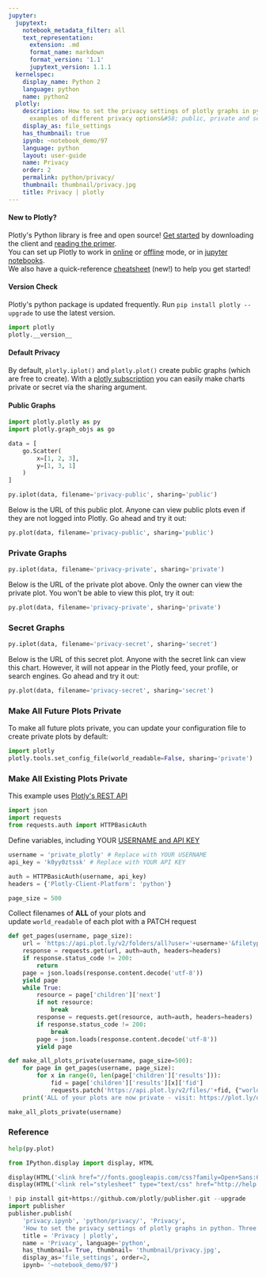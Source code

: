 ```yaml
---
jupyter:
  jupytext:
    notebook_metadata_filter: all
    text_representation:
      extension: .md
      format_name: markdown
      format_version: '1.1'
      jupytext_version: 1.1.1
  kernelspec:
    display_name: Python 2
    language: python
    name: python2
  plotly:
    description: How to set the privacy settings of plotly graphs in python. Three
      examples of different privacy options&#58; public, private and secret.
    display_as: file_settings
    has_thumbnail: true
    ipynb: ~notebook_demo/97
    language: python
    layout: user-guide
    name: Privacy
    order: 2
    permalink: python/privacy/
    thumbnail: thumbnail/privacy.jpg
    title: Privacy | plotly
---
```


#### New to Plotly?
Plotly's Python library is free and open source! [Get started](https://plot.ly/python/getting-started/) by downloading the client and [reading the primer](https://plot.ly/python/getting-started/).
<br>You can set up Plotly to work in [online](https://plot.ly/python/getting-started/#initialization-for-online-plotting) or [offline](https://plot.ly/python/getting-started/#initialization-for-offline-plotting) mode, or in [jupyter notebooks](https://plot.ly/python/getting-started/#start-plotting-online).
<br>We also have a quick-reference [cheatsheet](https://images.plot.ly/plotly-documentation/images/python_cheat_sheet.pdf) (new!) to help you get started!
#### Version Check
Plotly's python package is updated frequently. Run `pip install plotly --upgrade` to use the latest version.

```python
import plotly
plotly.__version__
```

#### Default Privacy
By default, `plotly.iplot()` and `plotly.plot()` create public graphs (which are free to create). With a [plotly subscription](https://plot.ly/plans) you can easily make charts private or secret via the sharing argument.


#### Public Graphs

```python
import plotly.plotly as py
import plotly.graph_objs as go

data = [
    go.Scatter(
        x=[1, 2, 3],
        y=[1, 3, 1]
    )
]

py.iplot(data, filename='privacy-public', sharing='public')
```

Below is the URL of this public plot.  Anyone can view public plots even if they are not logged into Plotly.  Go ahead and try it out:

```python
py.plot(data, filename='privacy-public', sharing='public')
```

### Private Graphs

```python
py.iplot(data, filename='privacy-private', sharing='private')
```

Below is the URL of the private plot above. Only the owner can view the private plot. You won't be able to view this plot, try it out:

```python
py.plot(data, filename='privacy-private', sharing='private')
```

### Secret Graphs

```python
py.iplot(data, filename='privacy-secret', sharing='secret')
```

Below is the URL of this secret plot. Anyone with the secret link can view this chart. However, it will not appear in the Plotly feed, your profile, or search engines. Go ahead and try it out:

```python
py.plot(data, filename='privacy-secret', sharing='secret')
```

### Make All Future Plots Private
To make all future plots private, you can update your configuration file to create private plots by default:

```python
import plotly
plotly.tools.set_config_file(world_readable=False, sharing='private')
```

### Make All Existing Plots Private
This example uses [Plotly's REST API](https://api.plot.ly/v2/)

```python
import json
import requests
from requests.auth import HTTPBasicAuth
```

Define variables, including YOUR [USERNAME and API KEY](https://plot.ly/settings/api)

```python
username = 'private_plotly' # Replace with YOUR USERNAME
api_key = 'k0yy0ztssk' # Replace with YOUR API KEY

auth = HTTPBasicAuth(username, api_key)
headers = {'Plotly-Client-Platform': 'python'}

page_size = 500
```

Collect filenames of <b>ALL</b> of your plots and <br>update `world_readable` of each plot with a PATCH request

```python
def get_pages(username, page_size):
    url = 'https://api.plot.ly/v2/folders/all?user='+username+'&filetype=plot&page_size='+str(page_size)
    response = requests.get(url, auth=auth, headers=headers)
    if response.status_code != 200:
        return
    page = json.loads(response.content.decode('utf-8'))
    yield page
    while True:
        resource = page['children']['next']
        if not resource:
            break
        response = requests.get(resource, auth=auth, headers=headers)
        if response.status_code != 200:
            break
        page = json.loads(response.content.decode('utf-8'))
        yield page

def make_all_plots_private(username, page_size=500):
    for page in get_pages(username, page_size):
        for x in range(0, len(page['children']['results'])):
            fid = page['children']['results'][x]['fid']
            requests.patch('https://api.plot.ly/v2/files/'+fid, {"world_readable": False}, auth=auth, headers=headers)
    print('ALL of your plots are now private - visit: https://plot.ly/organize/home to view your private plots!')

make_all_plots_private(username)
```

### Reference

```python
help(py.plot)
```

```python
from IPython.display import display, HTML

display(HTML('<link href="//fonts.googleapis.com/css?family=Open+Sans:600,400,300,200|Inconsolata|Ubuntu+Mono:400,700" rel="stylesheet" type="text/css" />'))
display(HTML('<link rel="stylesheet" type="text/css" href="http://help.plot.ly/documentation/all_static/css/ipython-notebook-custom.css">'))

! pip install git+https://github.com/plotly/publisher.git --upgrade
import publisher
publisher.publish(
    'privacy.ipynb', 'python/privacy/', 'Privacy',
    'How to set the privacy settings of plotly graphs in python. Three examples of different privacy options: public, private and secret.',
    title = 'Privacy | plotly',
    name = 'Privacy', language='python',
    has_thumbnail= True, thumbnail= 'thumbnail/privacy.jpg',
    display_as='file_settings', order=2,
    ipynb= '~notebook_demo/97')
```

```python

```
